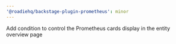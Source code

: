 ```yaml
---
'@roadiehq/backstage-plugin-prometheus': minor
---
```


Add condition to control the Prometheus cards display in the entity overview page
